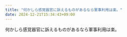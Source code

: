 ```yaml
---
title: "何かしら感覚器官に訴えるものがあるなら軍事利用は楽。"
date: 2024-12-21T15:34:43+09:00
---
```

何かしら感覚器官に訴えるものがあるなら軍事利用は楽。
